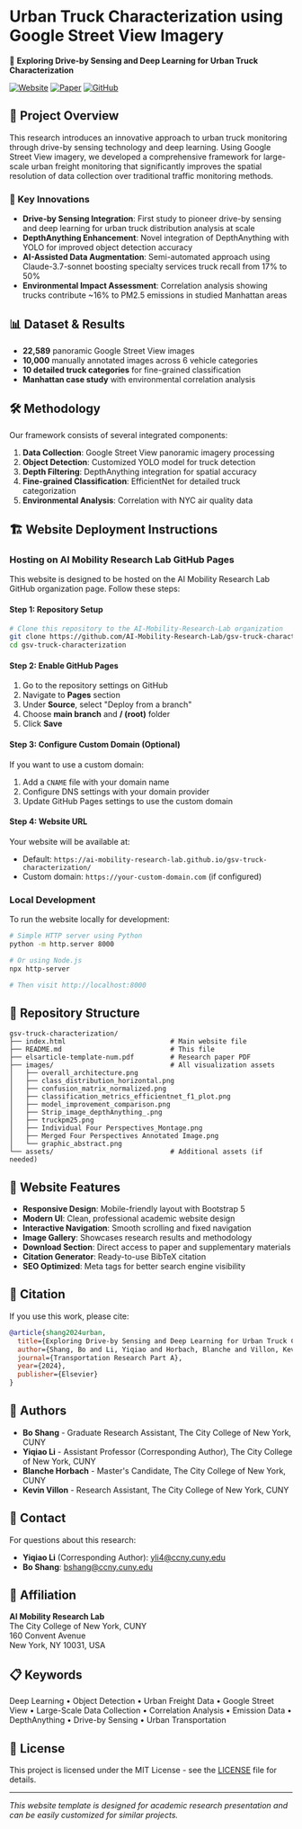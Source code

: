# Urban Truck Characterization using Google Street View Imagery

🚛 **Exploring Drive-by Sensing and Deep Learning for Urban Truck Characterization**

[![Website](https://img.shields.io/badge/Website-Live-brightgreen)](https://ai-mobility-research-lab.github.io/gsv-truck-characterization/)
[![Paper](https://img.shields.io/badge/Paper-PDF-red)](./elsarticle-template-num.pdf)
[![GitHub](https://img.shields.io/badge/GitHub-Repository-blue)](https://github.com/AI-Mobility-Research-Lab)

## 🎯 Project Overview

This research introduces an innovative approach to urban truck monitoring through drive-by sensing technology and deep learning. Using Google Street View imagery, we developed a comprehensive framework for large-scale urban freight monitoring that significantly improves the spatial resolution of data collection over traditional traffic monitoring methods.

### 🔬 Key Innovations

- **Drive-by Sensing Integration**: First study to pioneer drive-by sensing and deep learning for urban truck distribution analysis at scale
- **DepthAnything Enhancement**: Novel integration of DepthAnything with YOLO for improved object detection accuracy
- **AI-Assisted Data Augmentation**: Semi-automated approach using Claude-3.7-sonnet boosting specialty services truck recall from 17% to 50%
- **Environmental Impact Assessment**: Correlation analysis showing trucks contribute ~16% to PM2.5 emissions in studied Manhattan areas

## 📊 Dataset & Results

- **22,589** panoramic Google Street View images
- **10,000** manually annotated images across 6 vehicle categories
- **10 detailed truck categories** for fine-grained classification
- **Manhattan case study** with environmental correlation analysis

## 🛠️ Methodology

Our framework consists of several integrated components:

1. **Data Collection**: Google Street View panoramic imagery processing
2. **Object Detection**: Customized YOLO model for truck detection
3. **Depth Filtering**: DepthAnything integration for spatial accuracy
4. **Fine-grained Classification**: EfficientNet for detailed truck categorization
5. **Environmental Analysis**: Correlation with NYC air quality data

## 🏗️ Website Deployment Instructions

### Hosting on AI Mobility Research Lab GitHub Pages

This website is designed to be hosted on the AI Mobility Research Lab GitHub organization page. Follow these steps:

#### Step 1: Repository Setup
```bash
# Clone this repository to the AI-Mobility-Research-Lab organization
git clone https://github.com/AI-Mobility-Research-Lab/gsv-truck-characterization.git
cd gsv-truck-characterization
```

#### Step 2: Enable GitHub Pages
1. Go to the repository settings on GitHub
2. Navigate to **Pages** section
3. Under **Source**, select "Deploy from a branch"
4. Choose **main branch** and **/ (root)** folder
5. Click **Save**

#### Step 3: Configure Custom Domain (Optional)
If you want to use a custom domain:
1. Add a `CNAME` file with your domain name
2. Configure DNS settings with your domain provider
3. Update GitHub Pages settings to use the custom domain

#### Step 4: Website URL
Your website will be available at:
- Default: `https://ai-mobility-research-lab.github.io/gsv-truck-characterization/`
- Custom domain: `https://your-custom-domain.com` (if configured)

### Local Development

To run the website locally for development:

```bash
# Simple HTTP server using Python
python -m http.server 8000

# Or using Node.js
npx http-server

# Then visit http://localhost:8000
```

## 📁 Repository Structure

```
gsv-truck-characterization/
├── index.html                          # Main website file
├── README.md                           # This file
├── elsarticle-template-num.pdf         # Research paper PDF
├── images/                             # All visualization assets
│   ├── overall_architecture.png
│   ├── class_distribution_horizontal.png
│   ├── confusion_matrix_normalized.png
│   ├── classification_metrics_efficientnet_f1_plot.png
│   ├── model_improvement_comparison.png
│   ├── Strip_image_depthAnything_.png
│   ├── truckpm25.png
│   ├── Individual Four Perspectives_Montage.png
│   ├── Merged Four Perspectives Annotated Image.png
│   └── graphic_abstract.png
└── assets/                             # Additional assets (if needed)
```

## 🎨 Website Features

- **Responsive Design**: Mobile-friendly layout with Bootstrap 5
- **Modern UI**: Clean, professional academic website design
- **Interactive Navigation**: Smooth scrolling and fixed navigation
- **Image Gallery**: Showcases research results and methodology
- **Download Section**: Direct access to paper and supplementary materials
- **Citation Generator**: Ready-to-use BibTeX citation
- **SEO Optimized**: Meta tags for better search engine visibility

## 📄 Citation

If you use this work, please cite:

```bibtex
@article{shang2024urban,
  title={Exploring Drive-by Sensing and Deep Learning for Urban Truck Characterization using Google Street View Imagery},
  author={Shang, Bo and Li, Yiqiao and Horbach, Blanche and Villon, Kevin},
  journal={Transportation Research Part A},
  year={2024},
  publisher={Elsevier}
}
```

## 👥 Authors

- **Bo Shang** - Graduate Research Assistant, The City College of New York, CUNY
- **Yiqiao Li** - Assistant Professor (Corresponding Author), The City College of New York, CUNY
- **Blanche Horbach** - Master's Candidate, The City College of New York, CUNY  
- **Kevin Villon** - Research Assistant, The City College of New York, CUNY

## 📧 Contact

For questions about this research:
- **Yiqiao Li** (Corresponding Author): [yli4@ccny.cuny.edu](mailto:yli4@ccny.cuny.edu)
- **Bo Shang**: [bshang@ccny.cuny.edu](mailto:bshang@ccny.cuny.edu)

## 🏢 Affiliation

**AI Mobility Research Lab**  
The City College of New York, CUNY  
160 Convent Avenue  
New York, NY 10031, USA

## 📋 Keywords

Deep Learning • Object Detection • Urban Freight Data • Google Street View • Large-Scale Data Collection • Correlation Analysis • Emission Data • DepthAnything • Drive-by Sensing • Urban Transportation

## 📜 License

This project is licensed under the MIT License - see the [LICENSE](LICENSE) file for details.

---

*This website template is designed for academic research presentation and can be easily customized for similar projects.* 
